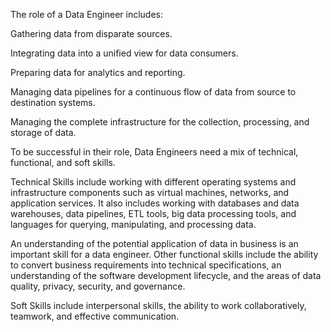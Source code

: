 The role of a Data Engineer includes:

Gathering data from disparate sources.

Integrating data into a unified view for data consumers.

Preparing data for analytics and reporting.

Managing data pipelines for a continuous flow of data from source to destination systems.

Managing the complete infrastructure for the collection, processing, and storage of data.

To be successful in their role, Data Engineers need a mix of technical, functional, and soft skills.

Technical Skills include working with different operating systems and infrastructure components such as virtual machines, networks, and application services. It also includes working with databases and data warehouses, data pipelines, ETL tools, big data processing tools, and languages for querying, manipulating, and processing data. 

An understanding of the potential application of data in business is an important skill for a data engineer. Other functional skills include the ability to convert business requirements into technical specifications, an understanding of the software development lifecycle, and the areas of data quality, privacy, security, and governance. 

Soft Skills include interpersonal skills, the ability to work collaboratively, teamwork, and effective communication. 
